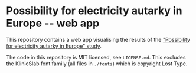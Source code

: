 # Possibility for electricity autarky in Europe -- web app

This repository contains a web app visualising the results of the ["Possibility for electricity autarky in Europe" study](https://github.com/timtroendle/possibility-for-electricity-autarky).

The code in this repository is MIT licensed, see `LICENSE.md`. This excludes the KlinicSlab font family (all files in `./fonts`) which is copyright Lost Type.
